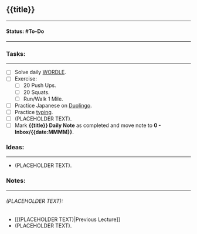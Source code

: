 ## {{title}}
---
#### Status: #To-Do
---
### Tasks:
---
- [ ] Solve daily [WORDLE](https://www.nytimes.com/games/wordle/index.html).
- [ ] Exercise:
	- [ ] 20 Push Ups.
	- [ ] 20 Squats.
	- [ ] Run/Walk 1 Mile.
- [ ] Practice Japanese on [Duolingo](https://www.duolingo.com/learn).
- [ ] Practice [typing](https://10fastfingers.com/typing-test/english).
- [ ] (PLACEHOLDER TEXT).
- [ ] Mark **{{title}} Daily Note** as completed and move note to **0 - Inbox/{{date:MMMM}}**.
### Ideas:
---
- (PLACEHOLDER TEXT).
### Notes:
---
###### (PLACEHOLDER TEXT):
- [[(PLACEHOLDER TEXT)|Previous Lecture]]
- (PLACEHOLDER TEXT).